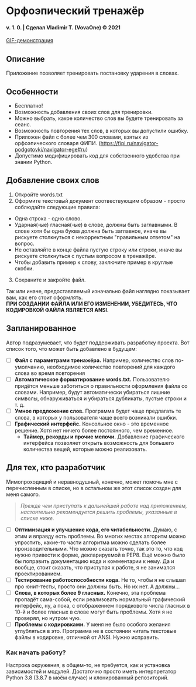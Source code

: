 # Орфоэпический тренажёр
#### v. 1. 0. |  Сделал Vladimir T. (VovaOne) © 2021

[GIF-демонстрация](https://gfycat.com/jovialdefensivearmyworm)

## Описание
Приложение позволяет тренировать постановку ударения в словах.

## Особенности
- Бесплатно!
- Возможность добавления своих слов для тренировки.
- Можно выбрать, какое количество слов вы будете тренировать за сеанс.
- Возможность повторения тех слов, в которых вы допустили ошибку.
- Приложен файл с более чем 300 словами, взятых из орфоэпического словаря ФИПИ.
(https://fipi.ru/navigator-podgotovki/navigator-ege#ru)
- Допустимо модифицировать код для собственного удобства при знании Python.

## Добавление своих слов
1. Откройте words.txt
2. Оформите текстовый документ соотвествующим образом - просто соблюдайте следующие правила:
  - Одна строка - одно слово.
  - Ударная(-ые) гласная(-ые) в слове, должны быть заглавными. В слове хотя бы одна буква должна быть заглавное, иначе вы рискуете столкнуться с некорректным "правильным ответом" на вопрос.
  - Не оставляйте в конце файла пустую строку или строки, иначе вы рискуете столкнуться с пустым вопросом в тренажёре.
  - Чтобы добавить пример к слову, заключите пример в круглые скобки.
3. Сохраните и закройте файл.

Так или иначе, предоставляемый изначально файл наглядно показывает вам, как его стоит оформлять.  
**ПРИ СОЗДАНИИ ФАЙЛА ИЛИ ЕГО ИЗМЕНЕНИИ, УБЕДИТЕСЬ, ЧТО КОДИРОВКОЙ ФАЙЛА ЯВЛЯЕТСЯ ANSI.**

## Запланированное
Автор подразумевает, что будет поддерживать разработку проекта. Вот список того, что может быть добавлено в будущем:
- [ ] **Файл с параметрами тренажёра.** Например, количество слов по-умолчанию, необходимое количество повторений для каждого слова во время повторения
- [ ] **Автоматическое форматирование words.txt.** Пользователю придётся меньше заботиться о правильности оформления файла со словами. Например, будут автоматически убираться лишние символы, обнаруживаться и убираться дубликаты, пустые строки и т. д.
- [ ] **Умное предложение слов.** Программа будет чаще предлагать те слова, в которых у пользователя чаще всего возникали ошибки.
- [ ] **Графический интерфейс.** Консольное окно - это временное решение. Хотя нет ничего более постоянного, чем временное.
  - **Таймер, рекорды и прочие мелочи.** Добавление графического интерфейса позволяет открыть возможность для большего количества вещей, которые можно реализовать.

## Для тех, кто разработчик
Мимопроходящий и неравнодушный, конечно, может помочь мне с перечисленным в списке, но в остальном же этот список создан для меня самого.

> *Прежде чем приступать к дальнейшей работе над приложением, настоятельно рекомендуется решить проблемы, указанные в списке ниже.*

- [ ] **Оптимизация и улучшение кода, его читабельности.** Думаю, с этим и вправду есть проблемы. Во многих местах алгоритм можно упростить, какие-то части алгоритма можно сделать более производительными. Что можно сказать точно, так это то, что код нужно привести к форме, декларируемой в PEP8. Ещё можно было бы поправить документацию кода и комментарии к нему. Да и вообще, стоит сказать, что приступая к работе, я не занимался проектированием.
- [ ] **Тестирование работоспособности кода.** Не то, чтобы я не слышал про юнит-тесты, просто они должны быть. Но их нет. А должны...
- [ ] **Слова, в которых более 9 гласных.** Конечно, эта проблема пропадёт сама-собой, если реализовать нормальный графический интерфейс, ну, а пока, с отображением порядкового числа гласных в 10-й и более гласных в слове могут быть проблемы. Хотя я не проверял, но нутром чую.
- [ ] **Проблемы с кодировками.** У меня не было особого желания углубляться в это. Программа не в состоянии читать текстовые файлы в кодировке, отличной от ANSI. Нужно исправить.

### Как начать работу?
Настрока окружения, в общем-то, не требуется, как и установка зависимостей и модулей. Достаточно просто иметь интерпретатор Python 3.8 (3.8.7 в моём случае) и клонированный репозиторий.
